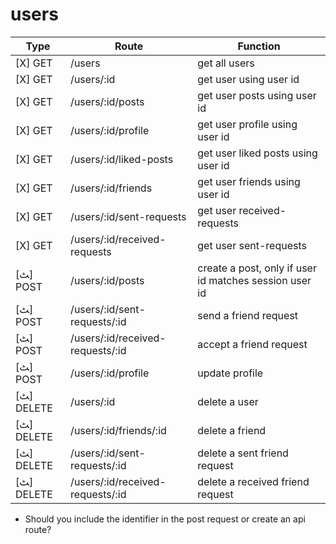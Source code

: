 # users

| Type       | Route                            | Function                                               |
| ---------- | -------------------------------- | ------------------------------------------------------ |
| [X] GET    | /users                           | get all users                                          |
| [X] GET    | /users/:id                       | get user using user id                                 |
| [X] GET    | /users/:id/posts                 | get user posts using user id                           |
| [X] GET    | /users/:id/profile               | get user profile using user id                         |
| [X] GET    | /users/:id/liked-posts           | get user liked posts using user id                     |
| [X] GET    | /users/:id/friends               | get user friends using user id                         |
| [X] GET    | /users/:id/sent-requests         | get user received-requests                             |
| [X] GET    | /users/:id/received-requests     | get user sent-requests                                 |
| [ﭧ] POST   | /users/:id/posts                 | create a post, only if user id matches session user id |
| [ﭧ] POST   | /users/:id/sent-requests/:id     | send a friend request                                  |
| [ﭧ] POST   | /users/:id/received-requests/:id | accept a friend request                                |
| [ﭧ] POST   | /users/:id/profile               | update profile                                         |
| [ﭧ] DELETE | /users/:id                       | delete a user                                          |
| [ﭧ] DELETE | /users/:id/friends/:id           | delete a friend                                        |
| [ﭧ] DELETE | /users/:id/sent-requests/:id     | delete a sent friend request                           |
| [ﭧ] DELETE | /users/:id/received-requests/:id | delete a received friend request                       |

- Should you include the identifier in the post request or create an api route?
